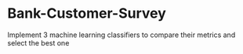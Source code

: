 # Bank-Customer-Survey
Implement 3 machine learning classifiers to compare their metrics and select the best one
